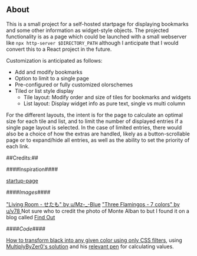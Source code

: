 ## About ##

This is a small project for a self-hosted startpage for displaying bookmarks and some other information as widget-style objects. The projected functionality is as a page which could be launched with a small webserver like `npx http-server $DIRECTORY_PATH` although I anticipate that I would convert this to a React project in the future.

Customization is anticipated as follows:

- Add and modify bookmarks
- Option to limit to a single page 
- Pre-configured or fully customized olorschemes
- Tiled or list style display
  + Tile layout: Modify order and size of tiles for bookmarks and widgets
  + List layout: Display widget info as pure text, single vs multi column 

For the different layouts, the intent is for the page to calculate an optimal size for each tile and list, and to limit the number of displayed entries if a single page layout is selected. In the case of limited entries, there would also be a choice of how the extras are handled, likely as a button-scrollable page or to expand/hide all entries, as well as the ability to set the priority of each link.

##Credits:##

####Inspiration####

[startup-page](https://timothypholmes.github.io/startup-page/)

####*Images*####

["Living Room - せたも" by u/Mz-\_-Blue](https://www.reddit.com/r/PixelArt/comments/x5kwef/living_room_せたも/?utm_source=share&utm_medium=web2x&context=3)
["Three Flamingos - 7 colors" by u/v78 ](https://www.reddit.com/r/PixelArt/comments/s239lg/oc_three_flamingos_7_colors/?utm_source=share&utm_medium=web2x&context=3)
Not sure who to credit the photo of Monte Alban to but I found it on a blog called [Find Out](https://founditok.blogspot.com/2021/07/monte-alban-mexico-ruins.html)

####*Code*####

[How to transform black into any given color using only CSS filters](https://stackoverflow.com/questions/42966641/how-to-transform-black-into-any-given-color-using-only-css-filters/43960991#43960991), using [MultiplyByZer0's solution](https://stackoverflow.com/questions/42966641/how-to-transform-black-into-any-given-color-using-only-css-filters/43960991#43960991) and his [relevant pen](https://codepen.io/sosuke/pen/Pjoqqp) for calculating values.

